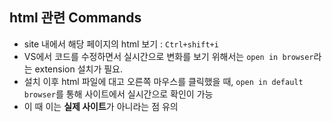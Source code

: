 ## html 관련 Commands
- site 내에서 해당 페이지의 html 보기 : `Ctrl+shift+i`
- VS에서 코드를 수정하면서 실시간으로 변화를 보기 위해서는 `open in browser`라는 extension 설치가 필요.
- 설치 이후 html 파일에 대고 오른쪽 마우스를 클릭했을 때, `open in default browser`를 통해 사이트에서 실시간으로 확인이 가능
- 이 때 이는 **실제 사이트**가 아니라는 점 유의